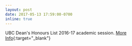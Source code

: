 ```yaml
---
layout: post
date: 2017-05-13 17:59:00-0700
inline: true
---
```


UBC Dean's Honours List 2016-17 academic session. [More Info](http://www.calendar.ubc.ca/vancouver/index.cfm?tree=12,194,795,876){:target="\_blank"}